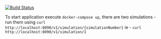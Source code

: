 [![Build Status](https://travis-ci.com/LukasForst/BP-code.svg?token=XeKPZzLzLMrDvh4pFnas&branch=master)](https://travis-ci.com/LukasForst/BP-code)


To start application execute `docker-compose up`, there are two simulations - run them using `curl http://localhost:8090/v1/simulation/{simulationNumber}`
ie - `curl http://localhost:8090/v1/simulation/1` 
